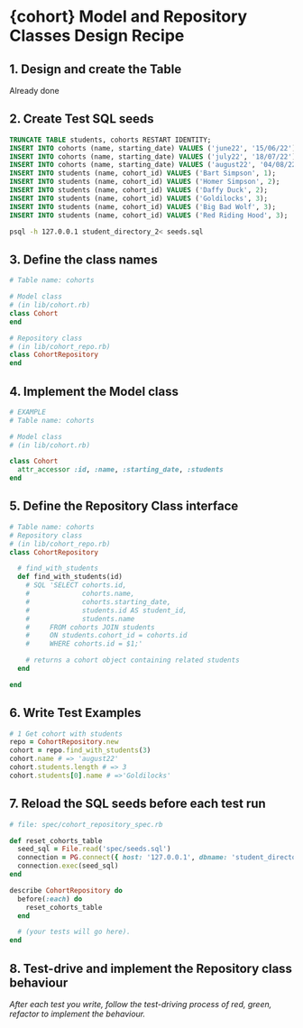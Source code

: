 # {cohort} Model and Repository Classes Design Recipe

## 1. Design and create the Table

Already done

## 2. Create Test SQL seeds

```sql
TRUNCATE TABLE students, cohorts RESTART IDENTITY;
INSERT INTO cohorts (name, starting_date) VALUES ('june22', '15/06/22');
INSERT INTO cohorts (name, starting_date) VALUES ('july22', '18/07/22');
INSERT INTO cohorts (name, starting_date) VALUES ('august22', '04/08/22');
INSERT INTO students (name, cohort_id) VALUES ('Bart Simpson', 1);
INSERT INTO students (name, cohort_id) VALUES ('Homer Simpson', 2);
INSERT INTO students (name, cohort_id) VALUES ('Daffy Duck', 2);
INSERT INTO students (name, cohort_id) VALUES ('Goldilocks', 3);
INSERT INTO students (name, cohort_id) VALUES ('Big Bad Wolf', 3);
INSERT INTO students (name, cohort_id) VALUES ('Red Riding Hood', 3);
```

```bash
psql -h 127.0.0.1 student_directory_2< seeds.sql
```

## 3. Define the class names

```ruby
# Table name: cohorts

# Model class
# (in lib/cohort.rb)
class Cohort
end

# Repository class
# (in lib/cohort_repo.rb)
class CohortRepository
end
```

## 4. Implement the Model class

```ruby
# EXAMPLE
# Table name: cohorts

# Model class
# (in lib/cohort.rb)

class Cohort
  attr_accessor :id, :name, :starting_date, :students
end
```

## 5. Define the Repository Class interface

```ruby
# Table name: cohorts
# Repository class
# (in lib/cohort_repo.rb)
class CohortRepository

  # find_with_students
  def find_with_students(id)
    # SQL 'SELECT cohorts.id,
    #             cohorts.name, 
    #             cohorts.starting_date,
    #             students.id AS student_id,
    #             students.name
    #     FROM cohorts JOIN students
    #     ON students.cohort_id = cohorts.id
    #     WHERE cohorts.id = $1;'

    # returns a cohort object containing related students
  end

end
```

## 6. Write Test Examples

```ruby
# 1 Get cohort with students
repo = CohortRepository.new
cohort = repo.find_with_students(3)
cohort.name # => 'august22'
cohort.students.length # => 3
cohort.students[0].name # =>'Goldilocks' 
```

## 7. Reload the SQL seeds before each test run

```ruby
# file: spec/cohort_repository_spec.rb

def reset_cohorts_table
  seed_sql = File.read('spec/seeds.sql')
  connection = PG.connect({ host: '127.0.0.1', dbname: 'student_directory_2' })
  connection.exec(seed_sql)
end

describe CohortRepository do
  before(:each) do
    reset_cohorts_table
  end

  # (your tests will go here).
end
```

## 8. Test-drive and implement the Repository class behaviour

_After each test you write, follow the test-driving process of red, green, refactor to implement the behaviour._